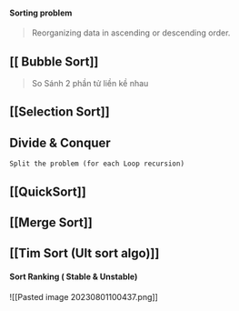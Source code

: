 

#### Sorting problem
> Reorganizing data in ascending or descending order.

## [[ Bubble Sort]]
> So Sánh 2 phần tử liền kề nhau


## [[Selection Sort]]


## Divide & Conquer
	Split the problem (for each Loop recursion)

##  [[QuickSort]]


##  [[Merge Sort]]


##  [[Tim Sort (Ult sort algo)]]


#### Sort Ranking ( Stable & Unstable)
![[Pasted image 20230801100437.png]]


